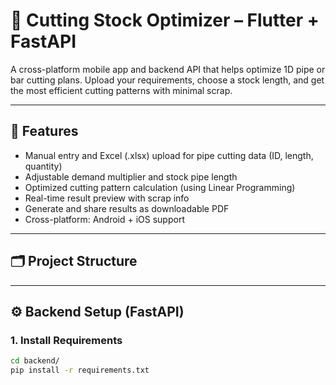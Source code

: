 # 📐 Cutting Stock Optimizer – Flutter + FastAPI

A cross-platform mobile app and backend API that helps optimize 1D pipe or bar cutting plans. Upload your requirements, choose a stock length, and get the most efficient cutting patterns with minimal scrap.

---

## 🧩 Features

- Manual entry and Excel (.xlsx) upload for pipe cutting data (ID, length, quantity)
- Adjustable demand multiplier and stock pipe length
- Optimized cutting pattern calculation (using Linear Programming)
- Real-time result preview with scrap info
- Generate and share results as downloadable PDF
- Cross-platform: Android + iOS support

---

## 🗂 Project Structure


---

## ⚙️ Backend Setup (FastAPI)

### 1. Install Requirements

```bash
cd backend/
pip install -r requirements.txt
